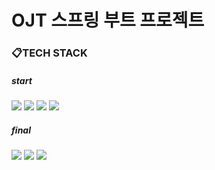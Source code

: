 # OJT 스프링 부트 프로젝트

### 📋TECH STACK  
##### start
<img src="https://img.shields.io/badge/JSP-6DB33F?style=flat-squre&logo=GradleLogo&logoColor=black"/>  
<img src="https://img.shields.io/badge/HTML5-E34F26?style=flat-squre&logo=GradleLogo&logoColor=black"/>  
<img src="https://img.shields.io/badge/CSS3-1572B6?style=flat-squre&logo=GradleLogo&logoColor=black"/>  
<img src="https://img.shields.io/badge/JS-F7DF1E?style=flat-squre&logo=GradleLogo&logoColor=black"/>  
  
##### final
<img src="https://img.shields.io/badge/Spring Boot-6DB33F?style=flat-squre&logo=GradleLogo&logoColor=black"/>  
<img src="https://img.shields.io/badge/Gradle-022b22?style=flat-squre&logo=GradleLogo&logoColor=white"/>  
<img src="https://img.shields.io/badge/JPA-b3ad7b?style=flat-squre&logo=GradleLogo&logoColor=white"/>  
